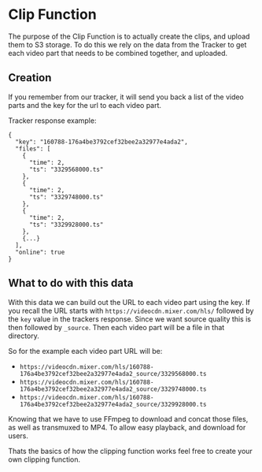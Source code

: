# Clip Function

The purpose of the Clip Function is to actually create the clips, and upload them to S3 storage. To do this we rely on the data from the Tracker to get each video part that needs to be combined together, and uploaded.

## Creation

If you remember from our tracker, it will send you back a list of the video parts and the key for the url to each video part.

Tracker response example:

```
{
  "key": "160788-176a4be3792cef32bee2a32977e4ada2",
  "files": [
    {
      "time": 2,
      "ts": "3329568000.ts"
    },
    {
      "time": 2,
      "ts": "3329748000.ts"
    },
    {
      "time": 2,
      "ts": "3329928000.ts"
    },
    {...}
  ],
  "online": true
}
```

## What to do with this data

With this data we can build out the URL to each video part using the key. If you recall the URL starts with `https://videocdn.mixer.com/hls/` followed by the `key` value in the trackers response. Since we want source quality this is then followed by `_source`. Then each video part will be a file in that directory.

So for the example each video part URL will be:

- `https://videocdn.mixer.com/hls/160788-176a4be3792cef32bee2a32977e4ada2_source/3329568000.ts`
- `https://videocdn.mixer.com/hls/160788-176a4be3792cef32bee2a32977e4ada2_source/3329748000.ts`
- `https://videocdn.mixer.com/hls/160788-176a4be3792cef32bee2a32977e4ada2_source/3329928000.ts`

Knowing that we have to use FFmpeg to download and concat those files, as well as transmuxed to MP4. To allow easy playback, and download for users.

Thats the basics of how the clipping function works feel free to create your own clipping function.

